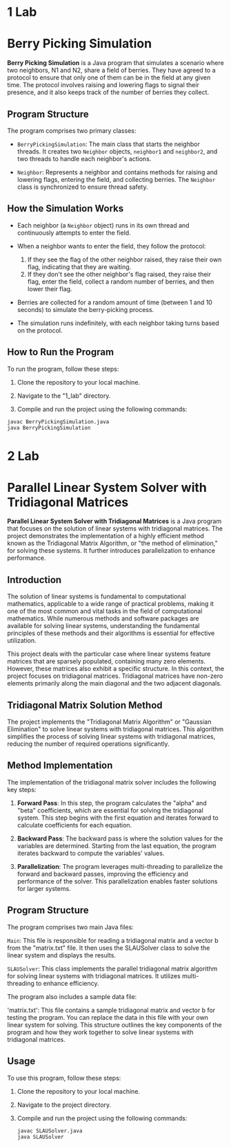# 1 Lab
# Berry Picking Simulation

**Berry Picking Simulation** is a Java program that simulates a scenario where two neighbors, N1 and N2, share a field of berries. They have agreed to a protocol to ensure that only one of them can be in the field at any given time. The protocol involves raising and lowering flags to signal their presence, and it also keeps track of the number of berries they collect.

## Program Structure

The program comprises two primary classes:

- `BerryPickingSimulation`: The main class that starts the neighbor threads. It creates two `Neighbor` objects, `neighbor1` and `neighbor2`, and two threads to handle each neighbor's actions.

- `Neighbor`: Represents a neighbor and contains methods for raising and lowering flags, entering the field, and collecting berries. The `Neighbor` class is synchronized to ensure thread safety.

## How the Simulation Works

- Each neighbor (a `Neighbor` object) runs in its own thread and continuously attempts to enter the field.

- When a neighbor wants to enter the field, they follow the protocol:
  1. If they see the flag of the other neighbor raised, they raise their own flag, indicating that they are waiting.
  2. If they don't see the other neighbor's flag raised, they raise their flag, enter the field, collect a random number of berries, and then lower their flag.

- Berries are collected for a random amount of time (between 1 and 10 seconds) to simulate the berry-picking process.

- The simulation runs indefinitely, with each neighbor taking turns based on the protocol.

## How to Run the Program

To run the program, follow these steps:

1. Clone the repository to your local machine.

2. Navigate to the "1_lab" directory.

3. Compile and run the project using the following commands:

```bash
javac BerryPickingSimulation.java
java BerryPickingSimulation
```
# 2 Lab
# Parallel Linear System Solver with Tridiagonal Matrices

**Parallel Linear System Solver with Tridiagonal Matrices** is a Java program that focuses on the solution of linear systems with tridiagonal matrices. The project demonstrates the implementation of a highly efficient method known as the Tridiagonal Matrix Algorithm, or "the method of elimination," for solving these systems. It further introduces parallelization to enhance performance.

## Introduction

The solution of linear systems is fundamental to computational mathematics, applicable to a wide range of practical problems, making it one of the most common and vital tasks in the field of computational mathematics. While numerous methods and software packages are available for solving linear systems, understanding the fundamental principles of these methods and their algorithms is essential for effective utilization.

This project deals with the particular case where linear systems feature matrices that are sparsely populated, containing many zero elements. However, these matrices also exhibit a specific structure. In this context, the project focuses on tridiagonal matrices. Tridiagonal matrices have non-zero elements primarily along the main diagonal and the two adjacent diagonals.

## Tridiagonal Matrix Solution Method

The project implements the "Tridiagonal Matrix Algorithm" or "Gaussian Elimination" to solve linear systems with tridiagonal matrices. This algorithm simplifies the process of solving linear systems with tridiagonal matrices, reducing the number of required operations significantly.

## Method Implementation

The implementation of the tridiagonal matrix solver includes the following key steps:

1. **Forward Pass**: In this step, the program calculates the "alpha" and "beta" coefficients, which are essential for solving the tridiagonal system. This step begins with the first equation and iterates forward to calculate coefficients for each equation.

2. **Backward Pass**: The backward pass is where the solution values for the variables are determined. Starting from the last equation, the program iterates backward to compute the variables' values.

3. **Parallelization**: The program leverages multi-threading to parallelize the forward and backward passes, improving the efficiency and performance of the solver. This parallelization enables faster solutions for larger systems.
 
## Program Structure
The program comprises two main Java files:

`Main`: This file is responsible for reading a tridiagonal matrix and a vector b from the "matrix.txt" file. It then uses the SLAUSolver class to solve the linear system and displays the results.

`SLAUSolver`: This class implements the parallel tridiagonal matrix algorithm for solving linear systems with tridiagonal matrices. It utilizes multi-threading to enhance efficiency.

The program also includes a sample data file:

'matrix.txt': This file contains a sample tridiagonal matrix and vector b for testing the program. You can replace the data in this file with your own linear system for solving.
This structure outlines the key components of the program and how they work together to solve linear systems with tridiagonal matrices.

## Usage

To use this program, follow these steps:

1. Clone the repository to your local machine.

2. Navigate to the project directory.

3. Compile and run the project using the following commands:

   ```bash
   javac SLAUSolver.java
   java SLAUSolver

